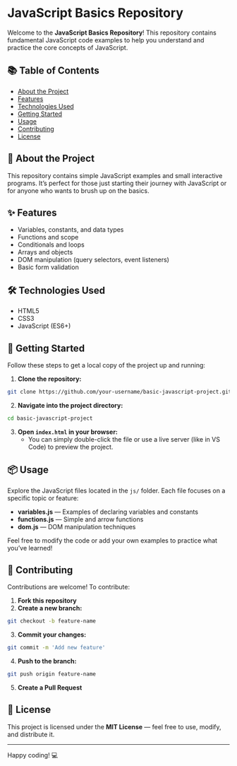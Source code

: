 # JavaScript Basics Repository

Welcome to the **JavaScript Basics Repository**! This repository contains fundamental JavaScript code examples to help you understand and practice the core concepts of JavaScript.

## 📚 Table of Contents

- [About the Project](#about-the-project)
- [Features](#features)
- [Technologies Used](#technologies-used)
- [Getting Started](#getting-started)
- [Usage](#usage)
- [Contributing](#contributing)
- [License](#license)

## 📖 About the Project

This repository contains simple JavaScript examples and small interactive programs. It’s perfect for those just starting their journey with JavaScript or for anyone who wants to brush up on the basics.

## ✨ Features

- Variables, constants, and data types
- Functions and scope
- Conditionals and loops
- Arrays and objects
- DOM manipulation (query selectors, event listeners)
- Basic form validation

## 🛠️ Technologies Used

- HTML5
- CSS3
- JavaScript (ES6+)

## 🚀 Getting Started

Follow these steps to get a local copy of the project up and running:

1. **Clone the repository:**

```bash
git clone https://github.com/your-username/basic-javascript-project.git
```

2. **Navigate into the project directory:**

```bash
cd basic-javascript-project
```

3. **Open `index.html` in your browser:**
   - You can simply double-click the file or use a live server (like in VS Code) to preview the project.

## 📦 Usage

Explore the JavaScript files located in the `js/` folder. Each file focuses on a specific topic or feature:

- **variables.js** — Examples of declaring variables and constants
- **functions.js** — Simple and arrow functions
- **dom.js** — DOM manipulation techniques

Feel free to modify the code or add your own examples to practice what you’ve learned!

## 🤝 Contributing

Contributions are welcome! To contribute:

1. **Fork this repository**
2. **Create a new branch:**

```bash
git checkout -b feature-name
```

3. **Commit your changes:**

```bash
git commit -m 'Add new feature'
```

4. **Push to the branch:**

```bash
git push origin feature-name
```

5. **Create a Pull Request**

## 📄 License

This project is licensed under the **MIT License** — feel free to use, modify, and distribute it.

---

Happy coding! 💻

